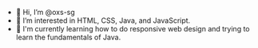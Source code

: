 - 👋 Hi, I’m @oxs-sg
- 👀 I’m interested in  HTML, CSS, Java, and JavaScript.
- 🌱 I'm currently learning how to do responsive web design and trying to learn the fundamentals of Java.
